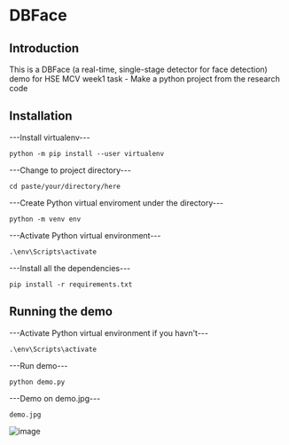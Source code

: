 # DBFace

## Introduction

This is a DBFace (a real-time, single-stage detector for face detection) demo for HSE MCV week1 task - Make a python project from the research code

## Installation

---Install virtualenv---
```
python -m pip install --user virtualenv
```

---Change to project directory---
```
cd paste/your/directory/here
```

---Create Python virtual enviroment under the directory---
```
python -m venv env
```

---Activate Python virtual environment---
```
.\env\Scripts\activate
```

---Install all the dependencies---
```
pip install -r requirements.txt
```


## Running the demo
---Activate Python virtual environment if you havn't---
```
.\env\Scripts\activate
```

---Run demo---
```
python demo.py
```

---Demo on demo.jpg---
```
demo.jpg
```

![image](https://user-images.githubusercontent.com/59043071/171104295-be41d0d3-d5f5-45f5-8d5b-8fa06cc8aed2.png)
